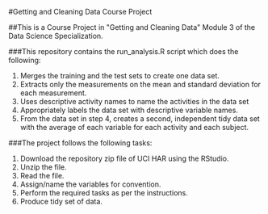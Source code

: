 #Getting and Cleaning Data Course Project

##This is a Course Project in "Getting and Cleaning Data" Module 3 of the Data Science Specialization.

###This repository contains the run_analysis.R script which does the following:
1. Merges the training and the test sets to create one data set.
2. Extracts only the measurements on the mean and standard deviation for each measurement.
3. Uses descriptive activity names to name the activities in the data set
4. Appropriately labels the data set with descriptive variable names.
5. From the data set in step 4, creates a second, independent tidy data set with the average of each variable for each activity and each subject.


###The project follows the following tasks:
1. Download the repository zip file of UCI HAR using the RStudio.
2. Unzip the file.
3. Read the file.
4. Assign/name the variables for convention.
5. Perform the required tasks as per the instructions.
6. Produce tidy set of data.


